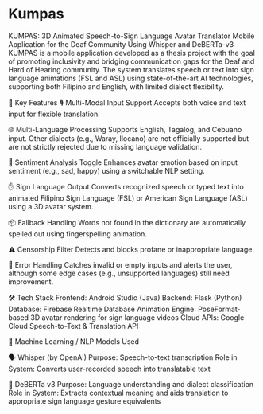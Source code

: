 # Kumpas

KUMPAS: 3D Animated Speech-to-Sign Language Avatar Translator Mobile Application for the Deaf Community Using Whisper and DeBERTa-v3
KUMPAS is a mobile application developed as a thesis project with the goal of promoting inclusivity and bridging communication gaps for the Deaf and Hard of Hearing community. The system translates speech or text into sign language animations (FSL and ASL) using state-of-the-art AI technologies, supporting both Filipino and English, with limited dialect flexibility.

🔧 Key Features
🎙 Multi-Modal Input Support
Accepts both voice and text input for flexible translation.

🌐 Multi-Language Processing
Supports English, Tagalog, and Cebuano input. Other dialects (e.g., Waray, Ilocano) are not officially supported but are not strictly rejected due to missing language validation.

🧠 Sentiment Analysis Toggle
Enhances avatar emotion based on input sentiment (e.g., sad, happy) using a switchable NLP setting.

✋ Sign Language Output
Converts recognized speech or typed text into animated Filipino Sign Language (FSL) or American Sign Language (ASL) using a 3D avatar system.

📦 Fallback Handling
Words not found in the dictionary are automatically spelled out using fingerspelling animation.

⚠️ Censorship Filter
Detects and blocks profane or inappropriate language.

🧪 Error Handling
Catches invalid or empty inputs and alerts the user, although some edge cases (e.g., unsupported languages) still need improvement.

🛠️ Tech Stack
Frontend: Android Studio (Java)
Backend: Flask (Python)
Database: Firebase Realtime Database
Animation Engine: PoseFormat-based 3D avatar rendering for sign language videos
Cloud APIs: Google Cloud Speech-to-Text & Translation API

🤖 Machine Learning / NLP Models Used

🗣 Whisper (by OpenAI)
Purpose: Speech-to-text transcription
Role in System: Converts user-recorded speech into translatable text

🧠 DeBERTa v3
Purpose: Language understanding and dialect classification
Role in System: Extracts contextual meaning and aids translation to appropriate sign language gesture equivalents

